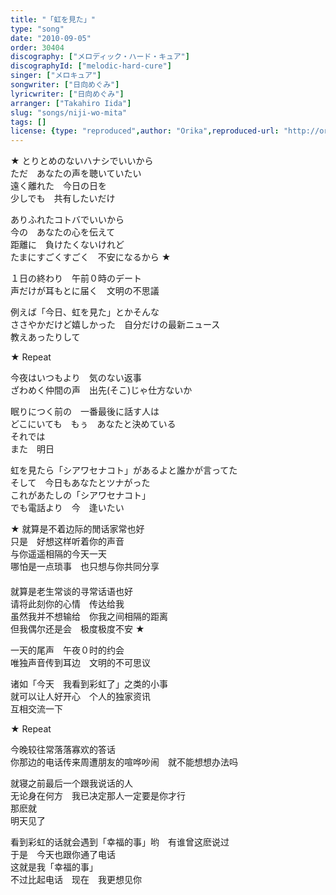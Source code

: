 ```yaml
---
title: "「虹を見た」"
type: "song"
date: "2010-09-05"
order: 30404
discography: ["メロディック・ハード・キュア"]
discographyId: ["melodic-hard-cure"]
singer: ["メロキュア"]
songwriter: ["日向めぐみ"]
lyricwriter: ["日向めぐみ"]
arranger: ["Takahiro Iida"]
slug: "songs/niji-wo-mita"
tags: []
license: {type: "reproduced",author: "Orika",reproduced-url: "http://orikamushi.myweb.hinet.net/",reproduced-website: "織歌蟲網站"}
---
```


★ とりとめのないハナシでいいから   
ただ　あなたの声を聴いていたい   
遠く離れた　今日の日を   
少しでも　共有したいだけ   
  
ありふれたコトバでいいから   
今の　あなたの心を伝えて   
距離に　負けたくないけれど   
たまにすごくすごく　不安になるから ★   
  
１日の終わり　午前０時のデート   
声だけが耳もとに届く　文明の不思議   
  
例えば「今日、虹を見た」とかそんな   
ささやかだけど嬉しかった　自分だけの最新ニュース   
教えあったりして   
  
★ Repeat   
  
今夜はいつもより　気のない返事   
ざわめく仲間の声　出先(そこ)じゃ仕方ないか   
  
眠りにつく前の　一番最後に話す人は   
どこにいても　もぅ　あなたと決めている   
それでは   
また　明日   
  
虹を見たら「シアワセナコト」があるよと誰かが言ってた   
そして　今日もあなたとツナがった   
これがあたしの「シアワセナコト」   
でも電話より　今　逢いたい  
  
  <!-- 翻译 -->

★ 就算是不着边际的閒话家常也好  
只是　好想这样听着你的声音  
与你遥遥相隔的今天一天  
哪怕是一点琐事　也只想与你共同分享  
　  
就算是老生常谈的寻常话语也好  
请将此刻你的心情　传达给我  
虽然我并不想输给　你我之间相隔的距离  
但我偶尔还是会　极度极度不安 ★   
  
一天的尾声　午夜０时的约会  
唯独声音传到耳边　文明的不可思议  
  
诸如「今天　我看到彩虹了」之类的小事  
就可以让人好开心　个人的独家资讯  
互相交流一下  
  
★ Repeat   
  
今晚较往常落落寡欢的答话  
你那边的电话传来周遭朋友的喧哗吵闹　就不能想想办法吗  
  
就寝之前最后一个跟我说话的人  
无论身在何方　我已决定那人一定要是你才行  
那麽就  
明天见了  
  
看到彩虹的话就会遇到「幸福的事」哟　有谁曾这麽说过  
于是　今天也跟你通了电话  
这就是我「幸福的事」   
不过比起电话　现在　我更想见你
